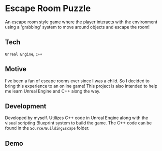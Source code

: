 # Escape Room Puzzle

An escape room style game where the player interacts with the environment using a 'grabbing' system to move around objects and escape the room!

## Tech

`Unreal Engine`, `C++`

## Motive

I've been a fan of escape rooms ever since I was a child. So I decided to bring this experience to an online game! This project is also intended to help me learn Unreal Engine and C++ along the way.

## Development 

Developed by myself. Utilizes C++ code in Unreal Engine along with the visual scripting Blueprint system to build the game. The C++ code can be found in the `Source/BuildingEscape` folder.

## Demo

